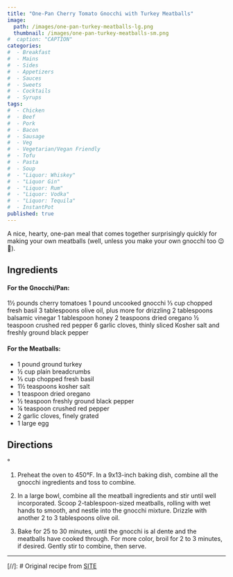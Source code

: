 ```yaml
---
title: "One-Pan Cherry Tomato Gnocchi with Turkey Meatballs"
image: 
  path: /images/one-pan-turkey-meatballs-lg.png
  thumbnail: /images/one-pan-turkey-meatballs-sm.png
#  caption: "CAPTION"
categories:
#  - Breakfast
#  - Mains
#  - Sides
#  - Appetizers
#  - Sauces
#  - Sweets
#  - Cocktails
#  - Syrups
tags:
#  - Chicken
#  - Beef
#  - Pork
#  - Bacon
#  - Sausage
#  - Veg
#  - Vegetarian/Vegan Friendly
#  - Tofu
#  - Pasta
#  - Soup
#  - "Liquor: Whiskey"
#  - "Liquor Gin"
#  - "Liquor: Rum"
#  - "Liquor: Vodka"
#  - "Liquor: Tequila"
#  - InstantPot
published: true
---
```


A nice, hearty, one-pan meal that comes together surprisingly quickly for making your own meatballs (well, unless you make your own gnocchi too 😉🥔).

## Ingredients

#### For the Gnocchi/Pan:

1½ pounds cherry tomatoes
1 pound uncooked gnocchi
⅓ cup chopped fresh basil
3 tablespoons olive oil, plus more for drizzling
2 tablespoons balsamic vinegar
1 tablespoon honey
2 teaspoons dried oregano
½ teaspoon crushed red pepper
6 garlic cloves, thinly sliced
Kosher salt and freshly ground black pepper

#### For the Meatballs:

* 1 pound ground turkey
* ½ cup plain breadcrumbs
* ⅓ cup chopped fresh basil
* 1½ teaspoons kosher salt
* 1 teaspoon dried oregano
* ½ teaspoon freshly ground black pepper
* ¼ teaspoon crushed red pepper
* 2 garlic cloves, finely grated
* 1 large egg

## Directions
°
1. Preheat the oven to 450°F. In a 9x13-inch baking dish, combine all the gnocchi ingredients and toss to combine.

1. In a large bowl, combine all the meatball ingredients and stir until well incorporated. Scoop 2-tablespoon-sized meatballs, rolling with wet hands to smooth, and nestle into the gnocchi mixture. Drizzle with another 2 to 3 tablespoons olive oil.

1. Bake for 25 to 30 minutes, until the gnocchi is al dente and the meatballs have cooked through. For more color, broil for 2 to 3 minutes, if desired. Gently stir to combine, then serve.



---
[//]: # Original recipe from [SITE](URL)




